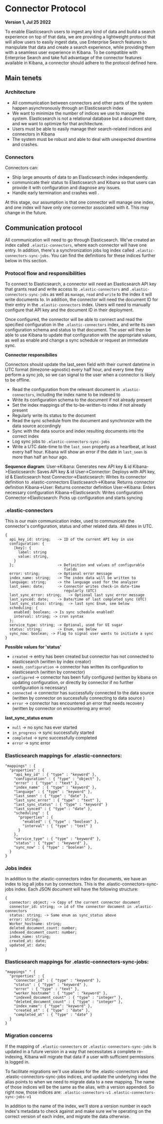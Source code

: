 # Connector Protocol
**Version 1, Jul 25 2022**

To enable Elasticsearch users to ingest any kind of data and build a search experience on top of that data, we are providing a lightweight protocol that will allow users to easily ingest data, use Enterprise Search features to manipulate that data and create a search experience, while providing them with a seamless user experience in Kibana. To be compatible with Enterprise Search and take full advantage of the connector features available in Kibana, a connector should adhere to the protocol defined here.

## Main tenets

### Architecture
- All communication between connectors and other parts of the system happen asynchronously through an Elasticsearch index
- We want to minimize the number of indices we use to manage the system. Elasticsearch is not a relational database but a document store, and we want to optimize for that architecture.
- Users must be able to easily manage their search-related indices and connectors in Kibana
- The system must be robust and able to deal with unexpected downtime and crashes.

### Connectors

Connectors can:
- Ship large amounts of data to an Elasticsearch index independently.
- communicate their status to Elasticsearch and Kibana so that users can provide it with configuration and diagnose any issues.
- Handle early termination and crashes well .

At this stage, our assumption is that one connector will manage one index, and one index will have only one connector associated with it. This may change in the future.

## Communication protocol

All communication will need to go through Elasticsearch. We've created an index called `.elastic-connectors`, where each connector will have one entry. In addition, there's a synchronization jobs log index called `.elastic-connectors-sync-jobs`. You can find the definitions for these indices further below in this section.

### Protocol flow and responsibilities

To connect to Elasticsearch, a connector will need an Elasticsearch API key that grants read and write access to `.elastic-connectors` and `.elastic-connectors-sync-jobs` as well as `manage`, `read` and `write` to the index it will write documents to. In addition, the connector will need the document ID for their entry in the `.elastic-connectors` index. Users will need to manually configure that API key and the document ID in their deployment.

Once configured, the connector will be able to connect and read the specified configuration in the `.elastic-connectors` index, and write its own configuration schema and status to that document. The user will then be able to use Kibana to update that configuration with the appropriate values, as well as enable and change a sync schedule or request an immediate sync.

**Connector responsibilies**

Connectors should update the last_seen field with their current datetime in UTC format (timezone-agnostic) every half hour, and every time they perform a sync job, so we can signal to the user when a connector is likely to be offline.

- Read the configuration from the relevant document in `.elastic-connectors`, including the index name to be indexed to
- Write its configuration schema to the document if not already present
- Set the index mappings of the to-be-written-to index if not already present
- Regularly write its status to the document
- Read the sync schedule from the document and synchronize with the data source accordingly
- Sync with the data source and index resulting documents into the correct index
- Log sync jobs to `.elastic-connectors-sync-jobs`
- Write a UTC date-time to the `last_seen` property as a heartbeat, at least every half hour. Kibana will show an error if the date in `last_seen` is more than half an hour ago.

**Sequence diagram**:
User->Kibana: Generates new API key & id
Kibana->Elasticsearch: Saves API key & id
User->Connector: Deploys with API key, id & Elasticsearch host
Connector->Elasticsearch: Writes its connector definition to .elastic-connectors
Elasticsearch->Kibana: Returns connector definition
Kibana->User: Returns connector definition
User->Kibana: Enters necessary configuration
Kibana->Elasticsearch: Writes configuration
Connector->Elasticsearch: Picks up configuration and starts syncing

### .elastic-connectors

This is our main communication index, used to communicate the connector's configuration, status and other related data. All dates in UTC.
```
{
  api_key_id: string;   -> ID of the current API key in use
  configuration: {
    [key]: {
      label: string
      value: string,
    }
  };                    -> Definition and values of configurable
                           fields
  error: string;        -> Optional error message
  index_name: string;   -> The index data will be written to
  language: string;     -> the language used for the analyzer
  last_seen: date;      -> Connector writes check-in date-time
                           regularly (UTC)
  last_sync_error: string;   -> Optional last sync error message
  last_synced: date;    -> Date/time of last completed sync (UTC)
  last_sync_status: string;  -> last sync Enum, see below
  scheduling: {
    enabled: boolean; -> Is sync schedule enabled?
    interval: string; -> cron syntax
  };
  service_type: string; -> Optional, used for UI sugar
  status: string;       -> Enum, see below
  sync_now: boolean; -> Flag to signal user wants to initiate a sync
}
```
**Possible values for 'status'**
- `created` -> entry has been created but connector has not connected to elasticsearch (written by index creator)
- `needs_configuration` -> connector has written its configuration to elasticsearch (written by connector)
- `configured` -> connector has been fully configured (written by kibana on updating configuration, or directly by connector if no further configuration is necessary)
- `connected` -> connector has successfully connected to the data source (written by connector on successfully connecting to data source )
- `error` -> connector has encountered an error that needs recovery (written by connector on encountering any error)

**last_sync_status enum**
- `null` -> no sync has ever started
- `in_progress` -> sync successfully started
- `completed` -> sync successfully completed
- `error` -> sync error

### Elasticsearch mappings for .elastic-connectors:
```
"mappings" : {
  "properties" : {
    "api_key_id" : { "type" : "keyword" },
    "configuration" : { "type" : "object" },
    "error" : { "type" : "text" },
    "index_name" : { "type" : "keyword" },
    "language" : { "type" : "keyword" },
    "last_seen" : { "type" : "date" },
    "last_sync_error" : { "type" : "text" },
    "last_sync_status" : { "type" : "keyword" }
    "last_synced" : { "type" : "date" },
    "scheduling" : {
      "properties" : {
        "enabled" : { "type" : "boolean" },
        "interval" : { "type" : "text" }
      }
    },
    "service_type" : { "type" : "keyword" },
    "status" : { "type" : "keyword" },
    "sync_now" : { "type" : "boolean" },
  }
}
```

### Jobs index
In addition to the .elastic-connectors index for documents, we have an index to log all jobs run by connectors. This is the .elastic-connectors-sync-jobs index. Each JSON document will have the following structure:
```
{
  connector: object; -> Copy of the current connector document
  connector_id: string; -> id of the connector document in .elastic-connectors
  status: string; -> Same enum as sync_status above
  error: string;
  Worker_hostname: string;
  deleted_document_count: number;
  indexed_document_count: number;
  index_name: string;
  created_at: date;
  updated_at: date;
}
```
### Elasticsearch mappings for .elastic-connectors-sync-jobs:
```
"mappings" " {
  "properties" : {
    "connector_id" : { "type" : "keyword" },
    "status" : { "type" : "keyword" },
    "error" : { "type" : "text" },
    "worker_hostname" : { "type" : "keyword" },
    "indexed_document_count" : { "type" : "integer" },
    "deleted_document_count" : { "type" : "integer" },
    "index_name": { "type": "keyword" },
    "created_at" : { "type" : "date" },
    "completed_at" : { "type" : "date" }
  }
}
```

### Migration concerns
If the mapping of `.elastic-connectors` or `.elastic-connectors-sync-jobs` is updated in a future version in a way that necessitates a complete re-indexing, Kibana will migrate that data if a user with sufficient permissions is logged in.

To facilitate migrations we'll use aliases for the .elastic-connectors and .elastic-connectors-sync-jobs indices, and update the underlying index the alias points to when we need to migrate data to a new mapping. The name of those indices will be the same as the alias, with a version appended. So right now, those indices are:
`.elastic-connectors-v1`
`.elastic-connectors-sync-jobs-v1`

In addition to the name of the index, we'll store a version number in each index's metadata to check against and make sure we're operating on the correct version of each index, and migrate the data otherwise.

